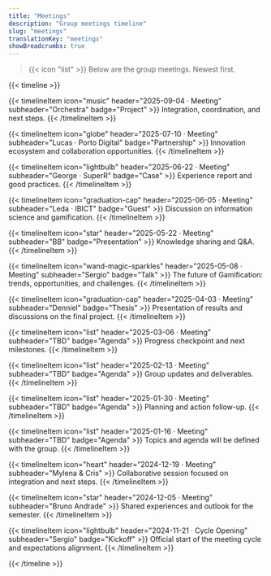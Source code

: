 ```yaml
---
title: "Meetings"
description: "Group meetings timeline"
slug: "meetings"
translationKey: "meetings"
showBreadcrumbs: true
---
```


> {{< icon "list" >}} Below are the group meetings. Newest first.

{{< timeline >}}

{{< timelineItem icon="music" header="2025-09-04 · Meeting" subheader="Orchestra" badge="Project" >}}
Integration, coordination, and next steps.
{{< /timelineItem >}}

{{< timelineItem icon="globe" header="2025-07-10 · Meeting" subheader="Lucas · Porto Digital" badge="Partnership" >}}
Innovation ecosystem and collaboration opportunities.
{{< /timelineItem >}}

{{< timelineItem icon="lightbulb" header="2025-06-22 · Meeting" subheader="George · SuperR" badge="Case" >}}
Experience report and good practices.
{{< /timelineItem >}}

{{< timelineItem icon="graduation-cap" header="2025-06-05 · Meeting" subheader="Leda · IBICT" badge="Guest" >}}
Discussion on information science and gamification.
{{< /timelineItem >}}

{{< timelineItem icon="star" header="2025-05-22 · Meeting" subheader="BB" badge="Presentation" >}}
Knowledge sharing and Q&A.
{{< /timelineItem >}}

{{< timelineItem icon="wand-magic-sparkles" header="2025-05-08 · Meeting" subheader="Sergio" badge="Talk" >}}
The future of Gamification: trends, opportunities, and challenges.
{{< /timelineItem >}}

{{< timelineItem icon="graduation-cap" header="2025-04-03 · Meeting" subheader="Denniel" badge="Thesis" >}}
Presentation of results and discussions on the final project.
{{< /timelineItem >}}

{{< timelineItem icon="list" header="2025-03-06 · Meeting" subheader="TBD" badge="Agenda" >}}
Progress checkpoint and next milestones.
{{< /timelineItem >}}

{{< timelineItem icon="list" header="2025-02-13 · Meeting" subheader="TBD" badge="Agenda" >}}
Group updates and deliverables.
{{< /timelineItem >}}

{{< timelineItem icon="list" header="2025-01-30 · Meeting" subheader="TBD" badge="Agenda" >}}
Planning and action follow-up.
{{< /timelineItem >}}

{{< timelineItem icon="list" header="2025-01-16 · Meeting" subheader="TBD" badge="Agenda" >}}
Topics and agenda will be defined with the group.
{{< /timelineItem >}}

{{< timelineItem icon="heart" header="2024-12-19 · Meeting" subheader="Mylena & Cris" >}}
Collaborative session focused on integration and next steps.
{{< /timelineItem >}}

{{< timelineItem icon="star" header="2024-12-05 · Meeting" subheader="Bruno Andrade" >}}
Shared experiences and outlook for the semester.
{{< /timelineItem >}}

{{< timelineItem icon="lightbulb" header="2024-11-21 · Cycle Opening" subheader="Sergio" badge="Kickoff" >}}
Official start of the meeting cycle and expectations alignment.
{{< /timelineItem >}}

{{< /timeline >}}
